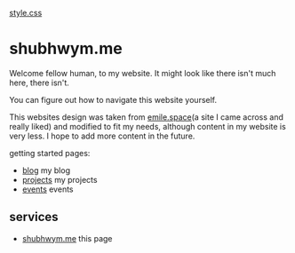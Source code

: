 


<a href="style.css">style.css</a> 
# shubhwym.me

Welcome fellow human, to my website.
It might look like there isn't much here, there isn't.

You can figure out how to navigate this website yourself.

This websites design was taken from <a href="https://emile.space">emile.space</a>(a site I came across and really liked) and modified to fit my needs, although content in my website is very less. I hope to add more content in the future. 

getting started pages:

- <a href="https://shubhwym.me/blog">blog</a> my blog
- <a href="https://shubhwym.me/projects">projects</a> my projects 
- <a href="https://shubhwym.me/events">events</a> events 

## services

- <a href="https://shubhwym.me">shubhwym.me</a> this page

